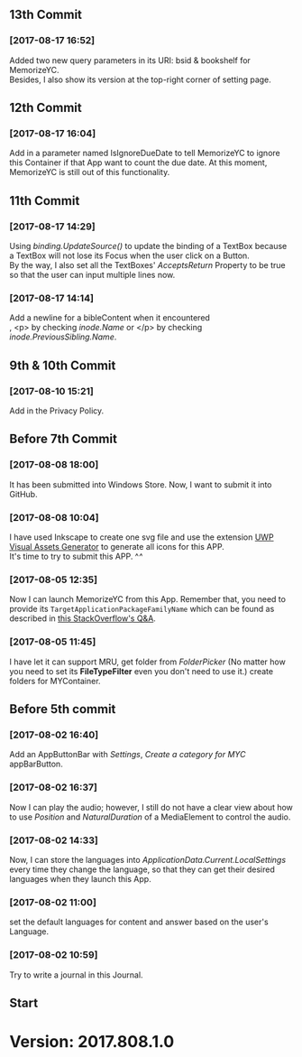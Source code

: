 ﻿## 13th Commit
### [2017-08-17 16:52]
Added two new query parameters in its URI: bsid & bookshelf for MemorizeYC.  
Besides, I also show its version at the top-right corner of setting page.
## 12th Commit
### [2017-08-17 16:04]
Add in a parameter named IsIgnoreDueDate to tell MemorizeYC to ignore this Container if that App want to count the due date.
At this moment, MemorizeYC is still out of this functionality.
## 11th Commit
### [2017-08-17 14:29]
Using *binding.UpdateSource()* to update the binding of a TextBox because a TextBox will not lose its Focus when the user click on a Button.  
By the way, I also set all the TextBoxes' *AcceptsReturn* Property to be true so that the user can input multiple lines now.
### [2017-08-17 14:14]
Add a newline for a bibleContent when it encountered <br/>, \<p\> by checking *inode.Name* or \</p\> by checking *inode.PreviousSibling.Name*.
## 9th & 10th Commit
### [2017-08-10 15:21]
Add in the Privacy Policy.
## Before 7th Commit
### [2017-08-08 18:00]
It has been submitted into Windows Store. Now, I want to submit it into GitHub.
### [2017-08-08 10:04]
I have used Inkscape to create one svg file and use the extension [UWP Visual Assets Generator](https://visualstudiogallery.msdn.microsoft.com/b3c94468-96bc-4860-8860-4458ab3bc467/view/) to generate all icons for this APP.  
It's time to try to submit this APP. ^_^_
### [2017-08-05 12:35]
Now I can launch MemorizeYC from this App. Remember that, you need to provide its `TargetApplicationPackageFamilyName` which can be found as described in [this StackOverflow's Q&A](https://stackoverflow.com/questions/40456200/universal-app-folderpicker-system-runtime-interopservices-comexception).
### [2017-08-05 11:45]
I have let it can support MRU, get folder from *FolderPicker* (No matter how you need to set its **FileTypeFilter** even you don't need to use it.) create folders for MYContainer.
## Before 5th commit
### [2017-08-02 16:40]
Add an AppButtonBar with *Settings*, *Create a category for MYC* appBarButton.

### [2017-08-02 16:37] 
Now I can play the audio; however, I still do not have a clear view about how to use *Position* and *NaturalDuration* of a MediaElement to control the audio.

### [2017-08-02 14:33] 
Now, I can store the languages into *ApplicationData.Current.LocalSettings* every time they change the language, so that they can get their desired languages when they launch this App.

### [2017-08-02 11:00] 
set the default languages for content and answer based on the user's Language.

### [2017-08-02 10:59]
 Try to write a journal in this Journal.
## Start
# Version: 2017.808.1.0